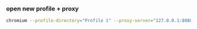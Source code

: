### open new profile + proxy
```bash
chromium --profile-directory="Profile 1" --proxy-server="127.0.0.1:8080" &
```
